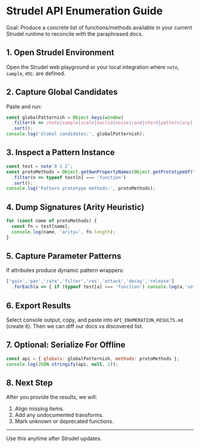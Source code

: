 # Strudel API Enumeration Guide

Goal: Produce a concrete list of functions/methods available in your current Strudel runtime to reconcile with the paraphrased docs.

## 1. Open Strudel Environment
Open the Strudel web playground or your local integration where `note`, `sample`, etc. are defined.

## 2. Capture Global Candidates
Paste and run:
```js
const globalPatternish = Object.keys(window)
  .filter(k => /note|sample|scale|euclid|noise|rand|chord|pattern|arp|fast|slow|stack/i.test(k))
  .sort();
console.log('Global candidates:', globalPatternish);
```

## 3. Inspect a Pattern Instance
```js
const test = note`0 1 2`;
const protoMethods = Object.getOwnPropertyNames(Object.getPrototypeOf(test))
  .filter(n => typeof test[n] === 'function')
  .sort();
console.log('Pattern prototype methods:', protoMethods);
```

## 4. Dump Signatures (Arity Heuristic)
```js
for (const name of protoMethods) {
  const fn = test[name];
  console.log(name, 'arity=', fn.length);
}
```

## 5. Capture Parameter Patterns
If attributes produce dynamic pattern wrappers:
```js
['gain','pan','rate','filter','res','attack','decay','release']
  .forEach(a => { if (typeof test[a] === 'function') console.log(a,'setter length', test[a].length); });
```

## 6. Export Results
Select console output, copy, and paste into `API_ENUMERATION_RESULTS.md` (create it). Then we can diff our docs vs discovered list.

## 7. Optional: Serialize For Offline
```js
const api = { globals: globalPatternish, methods: protoMethods };
console.log(JSON.stringify(api, null, 2));
```

## 8. Next Step
After you provide the results, we will: 
1. Align missing items.
2. Add any undocumented transforms.
3. Mark unknown or deprecated functions.

---
Use this anytime after Strudel updates.
